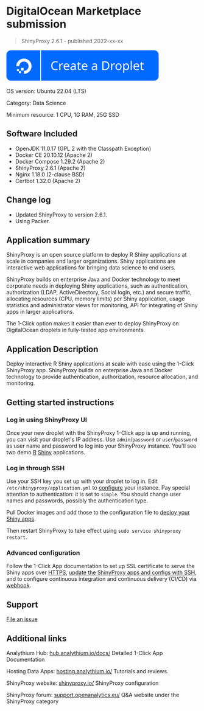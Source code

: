 # DigitalOcean Marketplace submission

> ShinyProxy 2.6.1 - published 2022-xx-xx

[![DO button](https://raw.githubusercontent.com/analythium/shinyproxy-1-click/master/digitalocean/images/do-btn-blue.svg)](https://marketplace.digitalocean.com/apps/shinyproxy)

OS version: Ubuntu 22.04 (LTS)

Category: Data Science

Minimum resource: 1 CPU, 1G RAM, 25G SSD

## Software Included

- OpenJDK 11.0.17 (GPL 2 with the Classpath Exception)
- Docker CE 20.10.12 (Apache 2)
- Docker Compose 1.29.2 (Apache 2)
- ShinyProxy 2.6.1 (Apache 2)
- Nginx 1.18.0 (2-clause BSD)
- Certbot 1.32.0 (Apache 2)

## Change log

- Updated ShinyProxy to version 2.6.1.
- Using Packer.

## Application summary

ShinyProxy is an open source platform to deploy R Shiny applications at scale in companies and larger organizations. Shiny applications are interactive web applications for bringing data science to end users.

ShinyProxy builds on enterprise Java and Docker technology to meet corporate needs in deploying Shiny applications, such as authentication, authorization (LDAP, ActiveDirectory, Social login, etc.) and secure traffic, allocating resources (CPU, memory limits) per Shiny application, usage statistics and administrator views for monitoring, API for integrating of Shiny apps in larger applications.

The 1-Click option makes it easier than ever to deploy ShinyProxy on DigitalOcean droplets in fully-tested app environments.

## Application Description

Deploy interactive R Shiny applications at scale with ease using the 1-Click ShinyProxy app. ShinyProxy builds on enterprise Java and Docker technology to provide authentication, authorization, resource allocation, and monitoring.

## Getting started instructions

### Log in using ShinyProxy UI

Once your new droplet with the ShinyProxy 1-Click app is up and running, you can visit your droplet's IP address. Use `admin`/`password` or `user`/`password` as user name and password to log into your ShinyProxy instance. You'll see two demo [R](https://www.r-project.org/) [Shiny](https://shiny.rstudio.com/) applications.

### Log in through SSH

Use your SSH key you set up with your droplet to log in. Edit `/etc/shinyproxy/application.yml` to [configure](https://shinyproxy.io/documentation/configuration/) your instance. Pay special attention to authentication: it is set to `simple`. You should change user names and passwords, possibly the authentication type.

Pull Docker images and add those to the configuration file to [deploy your Shiny apps](https://shinyproxy.io/documentation/deploying-apps/).

Then restart ShinyProxy to take effect using `sudo service shinyproxy restart`.

### Advanced configuration

Follow the 1-Click App documentation to set up SSL certificate to serve the Shiny apps over [HTTPS](https://hub.analythium.io/docs/shinyproxy-secure), [update the ShinyProxy apps and configs with SSH](https://hub.analythium.io/docs/shinyproxy-update), and to configure continuous integration and continuous delivery (CI/CD) via [webhook](https://hub.analythium.io/docs/shinyproxy-webhook).

## Support

[File an issue](https://github.com/analythium/shinyproxy-1-click/issues)

## Additional links

Analythium Hub: [hub.analythium.io/docs/](https://hub.analythium.io/docs/) Detailed 1-Click App Documentation

Hosting Data Apps: [hosting.analythium.io/](https://hosting.analythium.io/) Tutorials and reviews.

ShinyProxy website: [shinyproxy.io/](https://shinyproxy.io/) ShinyProxy configuration

ShinyProxy forum: [support.openanalytics.eu/](https://support.openanalytics.eu/) Q&A website under the ShinyProxy category
